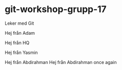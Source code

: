 # git-workshop-grupp-17
Leker med Git

Hej från Adam

Hej från HQ

Hej från Yasmin

Hej från Abdirahman
Hej från Abdirahman once again

